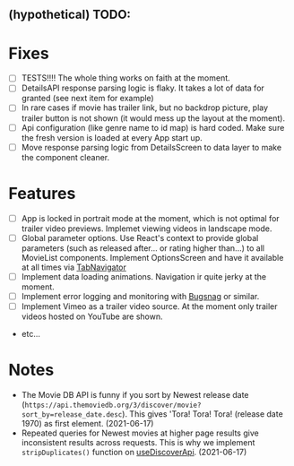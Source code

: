 ## (hypothetical) TODO:

# Fixes

- [ ] TESTS!!!! The whole thing works on faith at the moment.
- [ ] DetailsAPI response parsing logic is flaky. It takes a lot of data for granted (see next item for example)
- [ ] In rare cases if movie has trailer link, but no backdrop picture, play trailer button is not shown (it would mess up the layout at the moment).
- [ ] Api configuration (like genre name to id map) is hard coded. Make sure the fresh version is loaded at every App start up.
- [ ] Move response parsing logic from DetailsScreen to data layer to make the component cleaner.

# Features

- [ ] App is locked in portrait mode at the moment, which is not optimal for trailer video previews. Implemet viewing videos in landscape mode.
- [ ] Global parameter options. Use React's context to provide global parameters (such as released after... or rating higher than...) to all MovieList components. Implement OptionsScreen and have it available at all times via [TabNavigator](https://reactnavigation.org/docs/tab-based-navigation/)
- [ ] Implement data loading animations. Navigation ir quite jerky at the moment.
- [ ] Implement error logging and monitoring with [Bugsnag](https://www.bugsnag.com/) or similar.
- [ ] Implement Vimeo as a trailer video source. At the moment only trailer videos hosted on YouTube are shown.
- etc...

# Notes

- The Movie DB API is funny if you sort by Newest release date (`https://api.themoviedb.org/3/discover/movie?sort_by=release_date.desc`). This gives 'Tora! Tora! Tora! (release date 1970) as first element. (2021-06-17)
- Repeated queries for Newest movies at higher page results give inconsistent results across requests. This is why we implement `stripDuplicates()` function on [useDiscoverApi](app/hooks/useDiscoverApi.js). (2021-06-17)
